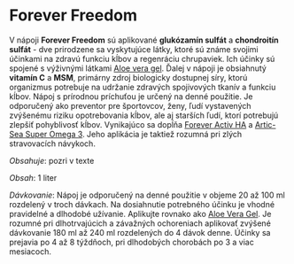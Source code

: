 Forever Freedom
===============

V nápoji **Forever Freedom** sú aplikované **glukózamín sulfát** a **chondroitín
sulfát** - dve prirodzene sa vyskytujúce látky, ktoré sú známe svojimi účinkami
na zdravú funkciu kĺbov a regenráciu chrupaviek. Ich účinky sú spojené s
výživnými látkami [Aloe vera
gel](/produkty-FLP/aloe-vera-gel). Ďalej v nápoji je
obsiahnutý **vitamín C** a **MSM**, primárny zdroj biologicky dostupnej síry,
ktorú organizmus potrebuje na udržanie zdravých spojivových tkanív a funkciu
kĺbov. Nápoj s prírodnou príchuťou je určený na denné použitie. Je odporučený
ako preventor pre športovcov, ženy, ľudí vystavených zvýšenému riziku
opotrebovania kĺbov, ale aj starších ľudí, ktorí potrebujú zlepšiť pohyblivosť
kĺbov. Vynikajúco sa dopĺňa [Forever Activ
HA](/produkty-FLP/forever-active-ha) a [Artic-Sea Super Omega
3](/produkty-FLP/arctic-sea-super-omega-3). Jeho aplikácia je
taktiež rozumná pri zlých stravovacích návykoch.

*Obsahuje*: pozri v texte

*Obsah*: 1 liter

*Dávkovanie*: Nápoj je odporučený na denné použitie v objeme 20 až 100 ml
rozdelený v troch dávkach. Na dosiahnutie potrebného účinku je vhodné pravidelné
a dlhodobé užívanie. Aplikujte rovnako ako [Aloe Vera
Gel](/produkty-FLP/aloe-vera-gel). Je rozumné pri
dlhotrvajúcich a závažných ochoreniach aplikovať zvýšené dávkovanie 180 ml až
240 ml rozdelených do 4 dávok denne. Účinky sa prejavia po 4 až 8 týždňoch, pri
dlhodobých chorobách po 3 a viac mesiacoch.

